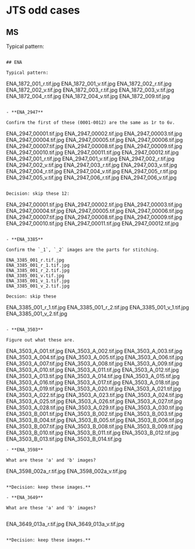 # JTS odd cases

## MS

Typical pattern:

```

## ENA

Typical pattern:

```
ENA_1872_001_r.tif.jpg
ENA_1872_001_v.tif.jpg
ENA_1872_002_r.tif.jpg
ENA_1872_002_v.tif.jpg
ENA_1872_003_r.tif.jpg
ENA_1872_003_v.tif.jpg
ENA_1872_004_r.tif.jpg
ENA_1872_004_v.tif.jpg
ENA_1872_009.tif.jpg
```

- **ENA_2947**

Confirm the first of these (0001-0012) are the same as 1r to 6v.

```
ENA_2947_00001.tif.jpg
ENA_2947_00002.tif.jpg
ENA_2947_00003.tif.jpg
ENA_2947_00004.tif.jpg
ENA_2947_00005.tif.jpg
ENA_2947_00006.tif.jpg
ENA_2947_00007.tif.jpg
ENA_2947_00008.tif.jpg
ENA_2947_00009.tif.jpg
ENA_2947_00010.tif.jpg
ENA_2947_00011.tif.jpg
ENA_2947_00012.tif.jpg
ENA_2947_001_r.tif.jpg
ENA_2947_001_v.tif.jpg
ENA_2947_002_r.tif.jpg
ENA_2947_002_v.tif.jpg
ENA_2947_003_r.tif.jpg
ENA_2947_003_v.tif.jpg
ENA_2947_004_r.tif.jpg
ENA_2947_004_v.tif.jpg
ENA_2947_005_r.tif.jpg
ENA_2947_005_v.tif.jpg
ENA_2947_006_r.tif.jpg
ENA_2947_006_v.tif.jpg
```

Decision: skip these 12:

```
ENA_2947_00001.tif.jpg
ENA_2947_00002.tif.jpg
ENA_2947_00003.tif.jpg
ENA_2947_00004.tif.jpg
ENA_2947_00005.tif.jpg
ENA_2947_00006.tif.jpg
ENA_2947_00007.tif.jpg
ENA_2947_00008.tif.jpg
ENA_2947_00009.tif.jpg
ENA_2947_00010.tif.jpg
ENA_2947_00011.tif.jpg
ENA_2947_00012.tif.jpg
```

- **ENA_3385**

Confirm the `_1`, `_2` images are the parts for stitching.

ENA_3385_001_r.tif.jpg
ENA_3385_001_r_1.tif.jpg
ENA_3385_001_r_2.tif.jpg
ENA_3385_001_v.tif.jpg
ENA_3385_001_v_1.tif.jpg
ENA_3385_001_v_2.tif.jpg

Decsion: skip these

```
ENA_3385_001_r_1.tif.jpg
ENA_3385_001_r_2.tif.jpg
ENA_3385_001_v_1.tif.jpg
ENA_3385_001_v_2.tif.jpg
```

- **ENA_3503**

Figure out what these are.

```
ENA_3503_A_001.tif.jpg
ENA_3503_A_002.tif.jpg
ENA_3503_A_003.tif.jpg
ENA_3503_A_004.tif.jpg
ENA_3503_A_005.tif.jpg
ENA_3503_A_006.tif.jpg
ENA_3503_A_007.tif.jpg
ENA_3503_A_008.tif.jpg
ENA_3503_A_009.tif.jpg
ENA_3503_A_010.tif.jpg
ENA_3503_A_011.tif.jpg
ENA_3503_A_012.tif.jpg
ENA_3503_A_013.tif.jpg
ENA_3503_A_014.tif.jpg
ENA_3503_A_015.tif.jpg
ENA_3503_A_016.tif.jpg
ENA_3503_A_017.tif.jpg
ENA_3503_A_018.tif.jpg
ENA_3503_A_019.tif.jpg
ENA_3503_A_020.tif.jpg
ENA_3503_A_021.tif.jpg
ENA_3503_A_022.tif.jpg
ENA_3503_A_023.tif.jpg
ENA_3503_A_024.tif.jpg
ENA_3503_A_025.tif.jpg
ENA_3503_A_026.tif.jpg
ENA_3503_A_027.tif.jpg
ENA_3503_A_028.tif.jpg
ENA_3503_A_029.tif.jpg
ENA_3503_A_030.tif.jpg
ENA_3503_B_001.tif.jpg
ENA_3503_B_002.tif.jpg
ENA_3503_B_003.tif.jpg
ENA_3503_B_004.tif.jpg
ENA_3503_B_005.tif.jpg
ENA_3503_B_006.tif.jpg
ENA_3503_B_007.tif.jpg
ENA_3503_B_008.tif.jpg
ENA_3503_B_009.tif.jpg
ENA_3503_B_010.tif.jpg
ENA_3503_B_011.tif.jpg
ENA_3503_B_012.tif.jpg
ENA_3503_B_013.tif.jpg
ENA_3503_B_014.tif.jpg
```
- **ENA_3598**

What are these 'a' and 'b' images?

```
ENA_3598_002a_r.tif.jpg
ENA_3598_002a_v.tif.jpg
```

**Decision: keep these images.**

- **ENA_3649**

What are these 'a' and 'b' images?


```
ENA_3649_013a_r.tif.jpg
ENA_3649_013a_v.tif.jpg
```

**Decision: keep these images.**